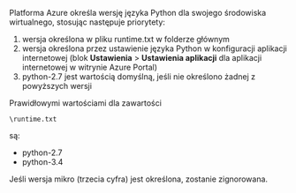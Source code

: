 Platforma Azure określa wersję języka Python dla swojego środowiska wirtualnego, stosując następuje priorytety:

1. wersja określona w pliku runtime.txt w folderze głównym
2. wersja określona przez ustawienie języka Python w konfiguracji aplikacji internetowej (blok **Ustawienia** > **Ustawienia aplikacji** dla aplikacji internetowej w witrynie Azure Portal)
3. python-2.7 jest wartością domyślną, jeśli nie określono żadnej z powyższych wersji

Prawidłowymi wartościami dla zawartości 

    \runtime.txt

są:

* python-2.7
* python-3.4

Jeśli wersja mikro (trzecia cyfra) jest określona, zostanie zignorowana.

